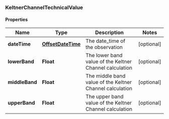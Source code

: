 
### KeltnerChannelTechnicalValue

#### Properties
Name | Type | Description | Notes
------------ | ------------- | ------------- | -------------
**dateTime** | [**OffsetDateTime**](OffsetDateTime.md) | The date_time of the observation |  [optional]
**lowerBand** | **Float** | The lower band value of the Keltner Channel calculation |  [optional]
**middleBand** | **Float** | The middle band value of the Keltner Channel calculation |  [optional]
**upperBand** | **Float** | The upper band value of the Keltner Channel calculation |  [optional]



